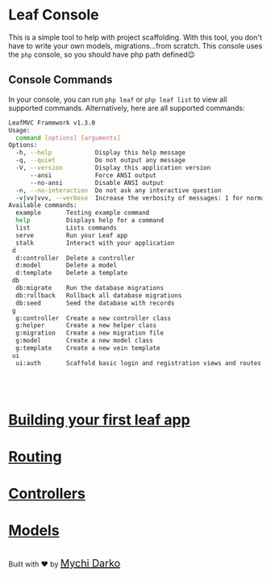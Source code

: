 # Leaf Console 
This is a simple tool to help with project scaffolding. With this tool, you don't have to write your own models, migrations...from scratch. This console uses the `php` console, so you should have php path defined😉

## Console Commands
In your console, you can run `php leaf` or `php leaf list` to view all supported commands. Alternatively, here are all supported commands:

```bash
LeafMVC Framework v1.3.0
Usage:
  command [options] [arguments]
Options:
  -h, --help            Display this help message
  -q, --quiet           Do not output any message
  -V, --version         Display this application version
      --ansi            Force ANSI output
      --no-ansi         Disable ANSI output
  -n, --no-interaction  Do not ask any interactive question
  -v|vv|vvv, --verbose  Increase the verbosity of messages: 1 for normal output, 2 for more verbose output and 3 for debug
Available commands:
  example       Testing example command
  help          Displays help for a command
  list          Lists commands
  serve         Run your Leaf app
  stalk         Interact with your application
 d
  d:controller  Delete a controller
  d:model       Delete a model
  d:template    Delete a template
 db
  db:migrate    Run the database migrations
  db:rollback   Rollback all database migrations
  db:seed       Seed the database with records
 g
  g:controller  Create a new controller class
  g:helper      Create a new helper class
  g:migration   Create a new migration file
  g:model       Create a new model class
  g:template    Create a new vein template
 ui
  ui:auth       Scaffold basic login and registration views and routes
```

<br>
<br>

# <a href="#/first-app/">Building your first leaf app</a>
# <a href="#/routing/">Routing</a>
# <a href="#/controllers/">Controllers</a>
# <a href="#/models/">Models</a>

<br>
Built with ❤ by <a href="https://mychi.netlify.com" style="font-size: 20px; color: #111;" target="_blank">Mychi Darko</a>